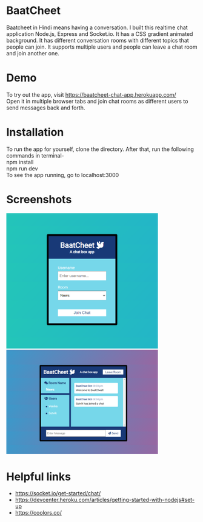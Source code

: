 # BaatCheet
Baatcheet in Hindi means having a conversation. I built this realtime chat application Node.js, Express and Socket.io. It has a CSS gradient animated background. It has different conversation rooms with different topics that people can join. It supports multiple users and people can leave a chat room and join another one.

# Demo
To try out the app, visit https://baatcheet-chat-app.herokuapp.com/     
Open it in multiple browser tabs and join chat rooms as different users to send messages back and forth. 

# Installation
To run the app for yourself, clone the directory. After that, run the following commands in terminal-    
npm install    
npm run dev     
To see the app running, go to localhost:3000    

# Screenshots
<img src="images/SS2.png" width="400" />     
<img src="images/SS1.png" width="400" />       

# Helpful links
* https://socket.io/get-started/chat/     
* https://devcenter.heroku.com/articles/getting-started-with-nodejs#set-up      
* https://coolors.co/
